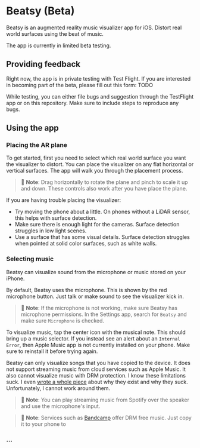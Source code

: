 # Beatsy (Beta)

Beatsy is an augmented reality music visualizer app for iOS. Distort real world surfaces using the beat of music.

The app is currently in limited beta testing.

## Providing feedback

Right now, the app is in private testing with Test Flight. If you are interested in becoming part of the beta, please fill out this form: TODO

While testing, you can either file bugs and suggestion through the TestFlight app or on this repository. Make sure to include steps to reproduce any bugs.

## Using the app

### Placing the AR plane

To get started, first you need to select which real world surface you want the visualizer to distort. You can place the visualizer on any flat horizontal or vertical surfaces. The app will walk you through the placement process.

> 🎵 **Note**: Drag horizontally to rotate the plane and pinch to scale it up and down. These controls also work after you have place the plane.

If you are having trouble placing the visualizer:

- Try moving the phone about a little. On phones without a LiDAR sensor, this helps with surface detection.
- Make sure there is enough light for the cameras. Surface detection struggles in low light scenes.
- Use a surface that has some visual details. Surface detection struggles when pointed at solid color surfaces, such as white walls.

### Selecting music

Beatsy can visualize sound from the microphone or music stored on your iPhone.

By default, Beatsy uses the microphone. This is shown by the red microphone button. Just talk or make sound to see the visualizer kick in.

> 🎵 **Note**: If the microphone is not working, make sure Beatsy has microphone permissions. In the Settings app, search for `Beatsy` and make sure `Microphone` is checked.

To visualize music, tap the center icon with the musical note. This should bring up a music selector. If you instead see an alert about an `Internal Error`, then Apple Music app is not currently installed on your phone. Make sure to reinstall it before trying again.

Beatsy can only visualize songs that you have copied to the device. It does not support streaming music from cloud services such as Apple Music. It also cannot visualize music with DRM protection. I know these limitations suck. I even [wrote a whole piece](https://blog.mattbierner.com/the-war-we-forgot/) about why they exist and why they suck. Unfortunately, I cannot work around them.

> 🎵 **Note**: You can play streaming music from Spotify over the speaker and use the microphone's input.

> 🎵 **Note**: Services such as [Bandcamp](https://bandcamp.com) offer DRM free music. Just copy it to your phone to 

### ...